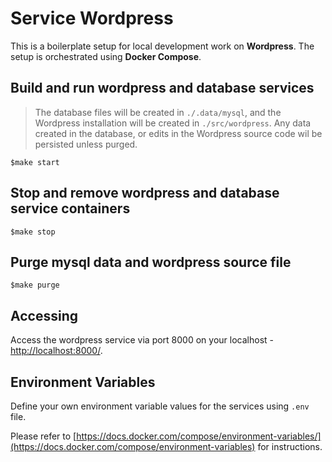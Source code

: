 # Service Wordpress

This is a boilerplate setup for local development work on **Wordpress**. The setup is orchestrated using **Docker Compose**.

## Build and run wordpress and database services
> The database files will be created in `./.data/mysql`, and the Wordpress installation will be created in `./src/wordpress`. Any data created in the database, or edits in the Wordpress source code wil be persisted unless purged.
```
$make start
```

## Stop and remove wordpress and database service containers
```
$make stop
```

## Purge mysql data and wordpress source file
```
$make purge
```
## Accessing
Access the wordpress service via port 8000 on your localhost - [http://localhost:8000/](http://localhost:8000/).

## Environment Variables
Define your own environment variable values for the services using `.env` file.

Please refer to [https://docs.docker.com/compose/environment-variables/](https://docs.docker.com/compose/environment-variables) for instructions.